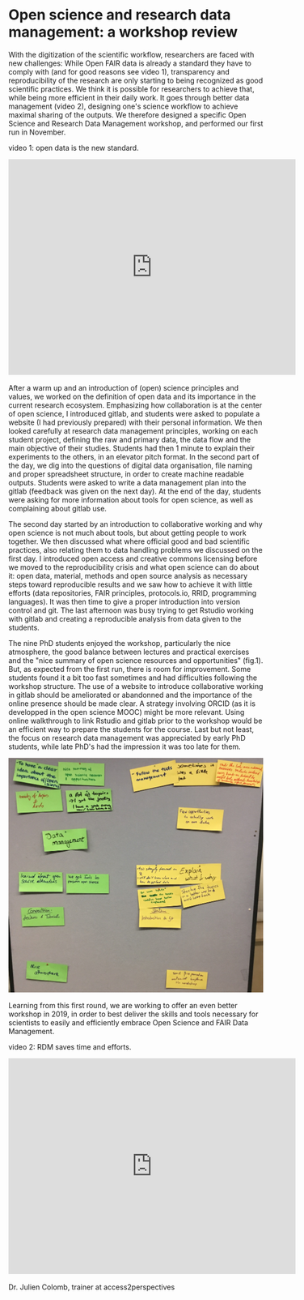 Open science and research data management: a workshop review
====================

With the digitization of the scientific workflow, researchers are faced with new challenges: While Open FAIR data is already a standard they have to comply with (and for good reasons see video 1), transparency and reproducibility of the research are only starting to being recognized as good scientific practices. We think it is possible for researchers to achieve that, while being more efficient in their daily work. It goes through better data management (video 2), designing one's science workflow to achieve maximal sharing of the outputs. We therefore designed a specific Open Science and Research Data Management workshop, and performed our first run in November.  

video 1: open data is the new standard.
<iframe src="https://widgets.figshare.com/articles/7379942/embed?show_title=0" width="568" height="426" frameborder="0"></iframe>

After a warm up and an introduction of (open) science principles and values, we worked on the definition of open data and its importance in the current research ecosystem. Emphasizing how collaboration is at the center of open science, I introduced gitlab, and students were asked to populate a website (I had previously prepared) with their personal information. We then looked carefully at research data management principles, working on each student project, defining the raw and primary data, the data flow and the main objective of their studies. Students had then 1 minute to explain their experiments to the others, in an elevator pitch format. In the second part of the day, we dig into the questions of digital data organisation, file naming and proper spreadsheet structure, in order to create machine readable outputs. Students were asked to write a data management plan into the gitlab (feedback was given on the next day). At the end of the day, students were asking for more information about tools for open science, as well as complaining about gitlab use.

The second day started by an introduction to collaborative working and why open science is not much about tools, but about getting people to work together. We then discussed what where official good and bad scientific practices, also relating them to data handling problems we discussed on the first day. I introduced open access and creative commons licensing before we moved to the reproducibility crisis and what open science can do about it:  open data, material, methods and open source analysis as necessary steps toward reproducible results and we saw how to achieve it with little efforts (data repositories, FAIR principles, protocols.io, RRID, programming languages). It was then time to give a proper introduction into version control and git. The last afternoon was busy trying to get Rstudio working with gitlab and creating a reproducible analysis from data given to the students. 





The nine PhD students enjoyed the workshop, particularly the nice atmosphere, the good balance between lectures and practical exercises and the "nice summary of open science resources and opportunities" (fig.1). But, as expected from the first run, there is room for improvement. Some students found it a bit too fast sometimes and had difficulties following the workshop structure. The use of a website to introduce collaborative working in gitlab should be ameliorated or abandonned and the importance of the online presence should be made clear. A strategy involving ORCID (as it is developped in the open science MOOC) might be more relevant. Using online walkthrough to link Rstudio and gitlab prior to the workshop would be an efficient way to prepare the students for the course.
Last but not least, the focus on research data management was appreciated by early PhD students, while late PhD's had the impression it was too late for them. 

![Fig1: Feedback from students, they were asked to give one positive and one negative feedback.](2018_Feedback_bochum.JPG)


Learning from this first round, we are working to offer an even better workshop in 2019, in order to best deliver the skills and tools necessary for scientists to easily and efficiently embrace Open Science and FAIR Data Management. 

video 2: RDM saves time and efforts.
<iframe src="https://widgets.figshare.com/articles/7163396/embed?show_title=0" width="568" height="426" frameborder="0"></iframe>

Dr. Julien Colomb, trainer at access2perspectives



